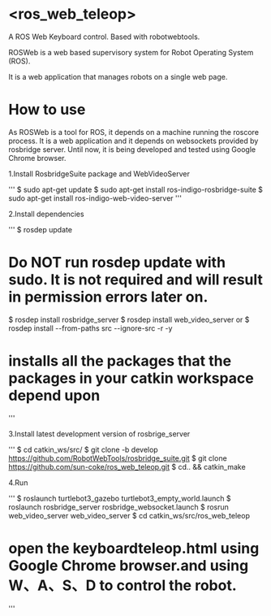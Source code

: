 # <ros_web_teleop>
A ROS Web  Keyboard control. Based with robotwebtools.

ROSWeb is a web based supervisory system for Robot Operating System (ROS).

It is a web application that manages robots on a single web page.

# How to use

As ROSWeb is a tool for ROS, it depends on a machine running the roscore process. It is a web application and it depends on websockets provided by rosbridge server. Until now, it is being developed and tested using Google Chrome browser.

1.Install RosbridgeSuite package and WebVideoServer

'''
$ sudo apt-get update
$ sudo apt-get install ros-indigo-rosbridge-suite
$ sudo apt-get install ros-indigo-web-video-server
'''

2.Install dependencies

'''
$ rosdep update  
# Do NOT run rosdep update with sudo. It is not required and will result in permission errors later on. 
$ rosdep install rosbridge_server
$ rosdep install web_video_server
or $ rosdep install --from-paths src --ignore-src -r -y  
# installs all the packages that the packages in your catkin workspace depend upon
'''

3.Install latest development version of rosbrige_server 

'''
$ cd catkin_ws/src/
$ git clone -b develop https://github.com/RobotWebTools/rosbridge_suite.git
$ git clone https://github.com/sun-coke/ros_web_teleop.git
$ cd.. && catkin_make

4.Run

'''
$ roslaunch turtlebot3_gazebo turtlebot3_empty_world.launch 
$ roslaunch rosbridge_server rosbridge_websocket.launch
$ rosrun web_video_server web_video_server
$ cd catkin_ws/src/ros_web_teleop 
# open the keyboardteleop.html using Google Chrome browser.and using W、A、S、D to control the robot.
'''



